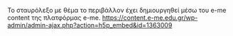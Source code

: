To σταυρόλεξο με θέμα το περιβάλλον έχει δημιουργηθεί μέσω του e-me content της πλατφόρμας e-me.
https://content.e-me.edu.gr/wp-admin/admin-ajax.php?action=h5p_embed&id=1363009
